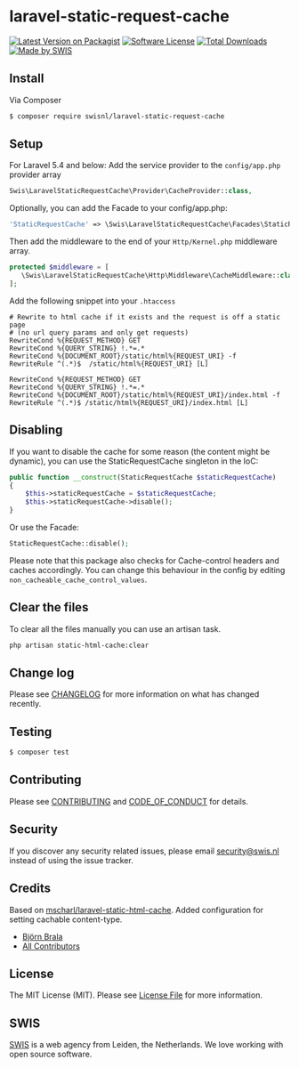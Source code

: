 # laravel-static-request-cache

[![Latest Version on Packagist][ico-version]][link-packagist]
[![Software License][ico-license]](LICENSE.md)
[![Total Downloads][ico-downloads]][link-downloads]
[![Made by SWIS][ico-swis]][link-swis]

## Install

Via Composer

``` bash
$ composer require swisnl/laravel-static-request-cache
```

## Setup

For Laravel 5.4 and below: Add the service provider to the `config/app.php` provider array
```php
Swis\LaravelStaticRequestCache\Provider\CacheProvider::class,
```

Optionally, you can add the Facade to your config/app.php:

```php
'StaticRequestCache' => \Swis\LaravelStaticRequestCache\Facades\StaticRequestCache::class,
```

Then add the middleware to the end of your `Http/Kernel.php` middleware array.
 ```php
protected $middleware = [
    \Swis\LaravelStaticRequestCache\Http\Middleware\CacheMiddleware::class,
];
```


Add the following snippet into your `.htaccess`
```apacheconfig
# Rewrite to html cache if it exists and the request is off a static page
# (no url query params and only get requests)
RewriteCond %{REQUEST_METHOD} GET
RewriteCond %{QUERY_STRING} !.*=.*
RewriteCond %{DOCUMENT_ROOT}/static/html%{REQUEST_URI} -f
RewriteRule ^(.*)$  /static/html%{REQUEST_URI} [L]

RewriteCond %{REQUEST_METHOD} GET
RewriteCond %{QUERY_STRING} !.*=.*
RewriteCond %{DOCUMENT_ROOT}/static/html%{REQUEST_URI}/index.html -f
RewriteRule ^(.*)$ /static/html%{REQUEST_URI}/index.html [L]
```

## Disabling 

If you want to disable the cache for some reason (the content might be dynamic), you can use the StaticRequestCache singleton in the IoC:

```php
public function __construct(StaticRequestCache $staticRequestCache)
{
    $this->staticRequestCache = $staticRequestCache;
    $this->staticRequestCache->disable();
}
```

Or use the Facade:

```php
StaticRequestCache::disable();
```

Please note that this package also checks for Cache-control headers and caches accordingly. You can change this behaviour in the config by editing `non_cacheable_cache_control_values`.

## Clear the files
To clear all the files manually you can use an artisan task.
```bash
php artisan static-html-cache:clear
```

## Change log

Please see [CHANGELOG](CHANGELOG.md) for more information on what has changed recently.

## Testing

``` bash
$ composer test
```

## Contributing

Please see [CONTRIBUTING](CONTRIBUTING.md) and [CODE_OF_CONDUCT](CODE_OF_CONDUCT.md) for details.

## Security

If you discover any security related issues, please email security@swis.nl instead of using the issue tracker.

## Credits

Based on [mscharl/laravel-static-html-cache](https://github.com/mscharl/laravel-static-html-cache). Added configuration for setting cachable content-type.

- [Björn Brala][link-author]
- [All Contributors][link-contributors]

## License

The MIT License (MIT). Please see [License File](LICENSE.md) for more information.

## SWIS

[SWIS][link-swis] is a web agency from Leiden, the Netherlands. We love working with open source software.

[ico-version]: https://img.shields.io/packagist/v/swisnl/laravel-static-request-cache.svg?style=flat-square
[ico-license]: https://img.shields.io/badge/license-MIT-brightgreen.svg?style=flat-square
[ico-travis]: https://img.shields.io/travis/swisnl/laravel-static-request-cache/master.svg?style=flat-square
[ico-scrutinizer]: https://img.shields.io/scrutinizer/coverage/g/swisnl/laravel-static-request-cache.svg?style=flat-square
[ico-code-quality]: https://img.shields.io/scrutinizer/g/swisnl/laravel-static-request-cache.svg?style=flat-square
[ico-downloads]: https://img.shields.io/packagist/dt/swisnl/laravel-static-request-cache.svg?style=flat-square
[ico-swis]: https://img.shields.io/badge/%F0%9F%9A%80-made%20by%20SWIS-%23D9021B.svg

[link-packagist]: https://packagist.org/packages/swisnl/laravel-static-request-cache
[link-travis]: https://travis-ci.org/swisnl/laravel-static-request-cache
[link-scrutinizer]: https://scrutinizer-ci.com/g/swisnl/laravel-static-request-cache/code-structure
[link-code-quality]: https://scrutinizer-ci.com/g/swisnl/laravel-static-request-cache
[link-downloads]: https://packagist.org/packages/swisnl/laravel-static-request-cache
[link-author]: https://github.com/swisnl
[link-contributors]: ../../contributors
[link-swis]: https://www.swis.nl
